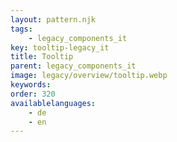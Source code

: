```yaml
---
layout: pattern.njk
tags: 
    - legacy_components_it
key: tooltip-legacy_it
title: Tooltip
parent: legacy_components_it
image: legacy/overview/tooltip.webp
keywords: 
order: 320
availablelanguages: 
    - de
    - en
---
```


